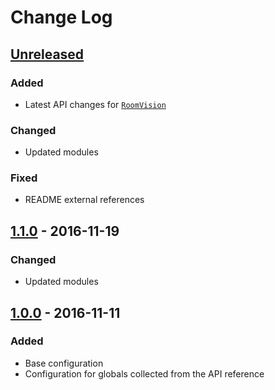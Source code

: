 # Change Log

## [Unreleased]
### Added
- Latest API changes for  [`RoomVision`](http://support.screeps.com/hc/en-us/articles/115001047425-Changelog-2017-02-06)
### Changed
- Updated modules
### Fixed
- README external references

## [1.1.0] - 2016-11-19
### Changed
- Updated modules

## [1.0.0] - 2016-11-11
### Added
- Base configuration
- Configuration for globals collected from the API reference

[Unreleased]: https://github.com/langri-sha/eslint-config-screeps/compare/v1.1.0...HEAD
[1.0.0]: https://github.com/langri-sha/eslint-config-screeps/compare/61f280ca...v1.0.0
[1.1.0]: https://github.com/langri-sha/eslint-config-screeps/compare/v1.0.0...v1.1.0
